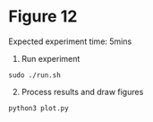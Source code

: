 # Figure 12
Expected experiment time: 5mins

1. Run experiment
```
sudo ./run.sh
```

2. Process results and draw figures
```
python3 plot.py
```